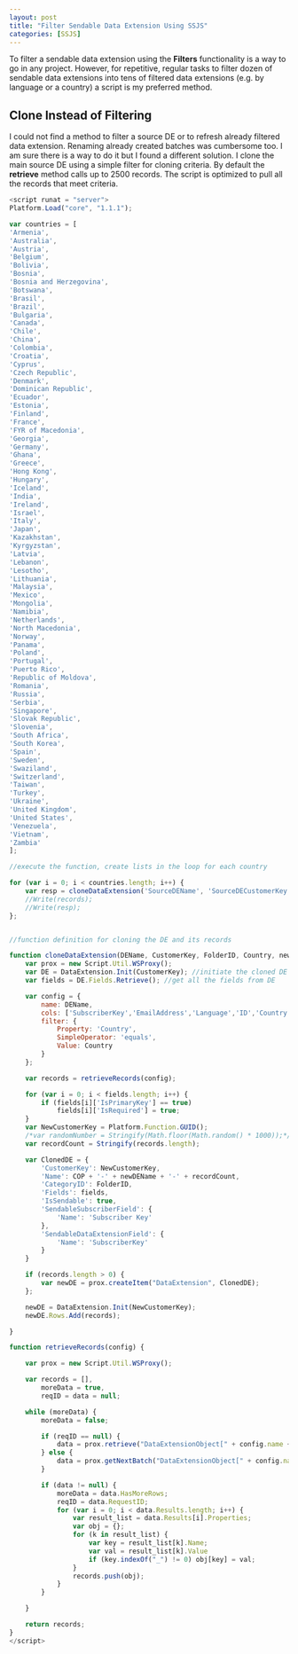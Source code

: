 ```yaml
---
layout: post
title: "Filter Sendable Data Extension Using SSJS"
categories: [SSJS]
---
```


To filter a sendable data extension using the **Filters** functionality is a way to go in any project. However, for repetitive, regular tasks to filter dozen of sendable data extensions into tens of filtered data extensions (e.g. by language or a country) a script is my preferred method.

## Clone Instead of Filtering
I could not find a method to filter a source DE or to refresh already filtered data extension. Renaming already created batches was cumbersome too. I am sure there is a way to do it but I found a different solution. I clone the main source DE using a simple filter for cloning criteria. By default the **retrieve** method calls up to 2500 records. The script is optimized to pull all the records that meet criteria.

```javascript
<script runat = "server">
Platform.Load("core", "1.1.1");

var countries = [
'Armenia',
'Australia',
'Austria',
'Belgium',
'Bolivia',
'Bosnia',
'Bosnia and Herzegovina',
'Botswana',
'Brasil',
'Brazil',
'Bulgaria',
'Canada',
'Chile',
'China',
'Colombia',
'Croatia',
'Cyprus',
'Czech Republic',
'Denmark',
'Dominican Republic',
'Ecuador',
'Estonia',
'Finland',
'France',
'FYR of Macedonia',
'Georgia',
'Germany',
'Ghana',
'Greece',
'Hong Kong',
'Hungary',
'Iceland',
'India',
'Ireland',
'Israel',
'Italy',
'Japan',
'Kazakhstan',
'Kyrgyzstan',
'Latvia',
'Lebanon',
'Lesotho',
'Lithuania',
'Malaysia',
'Mexico',
'Mongolia',
'Namibia',
'Netherlands',
'North Macedonia',
'Norway',
'Panama',
'Poland',
'Portugal',
'Puerto Rico',
'Republic of Moldova',
'Romania',
'Russia',
'Serbia',
'Singapore',
'Slovak Republic',
'Slovenia',
'South Africa',
'South Korea',
'Spain',
'Sweden',
'Swaziland',
'Switzerland',
'Taiwan',
'Turkey',
'Ukraine',
'United Kingdom',
'United States',
'Venezuela',
'Vietnam',
'Zambia'
];

//execute the function, create lists in the loop for each country

for (var i = 0; i < countries.length; i++) {
    var resp = cloneDataExtension('SourceDEName', 'SourceDECustomerKey', '123456', countries[i], 'NewDEName');
    //Write(records);
    //Write(resp);
};


//function definition for cloning the DE and its records  

function cloneDataExtension(DEName, CustomerKey, FolderID, Country, newDEName) {
    var prox = new Script.Util.WSProxy();
    var DE = DataExtension.Init(CustomerKey); //initiate the cloned DE
    var fields = DE.Fields.Retrieve(); //get all the fields from DE

    var config = {
        name: DEName,
        cols: ['SubscriberKey','EmailAddress','Language','ID','Country', 'FirstName','LastName'],
        filter: {
            Property: 'Country',
            SimpleOperator: 'equals',
            Value: Country
        }
    };

    var records = retrieveRecords(config);

    for (var i = 0; i < fields.length; i++) {
        if (fields[i]['IsPrimaryKey'] == true)
            fields[i]['IsRequired'] = true;
    }
    var NewCustomerKey = Platform.Function.GUID();
    /*var randomNumber = Stringify(Math.floor(Math.random() * 1000));*/
    var recordCount = Stringify(records.length);

    var ClonedDE = {
        'CustomerKey': NewCustomerKey,
        'Name': COP + '-' + newDEName + '-' + recordCount,
        'CategoryID': FolderID,
        'Fields': fields,
        'IsSendable': true,
        'SendableSubscriberField': {
            'Name': 'Subscriber Key'
        },
        'SendableDataExtensionField': {
            'Name': 'SubscriberKey'
        }
    }

    if (records.length > 0) {
        var newDE = prox.createItem("DataExtension", ClonedDE);
    };

    newDE = DataExtension.Init(NewCustomerKey);
    newDE.Rows.Add(records);

}

function retrieveRecords(config) {

    var prox = new Script.Util.WSProxy();

    var records = [],
        moreData = true,
        reqID = data = null;

    while (moreData) {
        moreData = false;

        if (reqID == null) {
            data = prox.retrieve("DataExtensionObject[" + config.name + "]", config.cols, config.filter);
        } else {
            data = prox.getNextBatch("DataExtensionObject[" + config.name + "]", reqID);
        }

        if (data != null) {
            moreData = data.HasMoreRows;
            reqID = data.RequestID;
            for (var i = 0; i < data.Results.length; i++) {
                var result_list = data.Results[i].Properties;
                var obj = {};
                for (k in result_list) {
                    var key = result_list[k].Name;
                    var val = result_list[k].Value
                    if (key.indexOf("_") != 0) obj[key] = val;
                }
                records.push(obj);
            }
        }

    }

    return records;
}
</script>
```